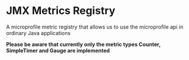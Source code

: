 # JMX Metrics Registry
A microprofile metric registry that allows us to use the microprofile api in ordinary Java applications

**Please be aware that currently only the metric types Counter, SimpleTimer and Gauge are implemented**

